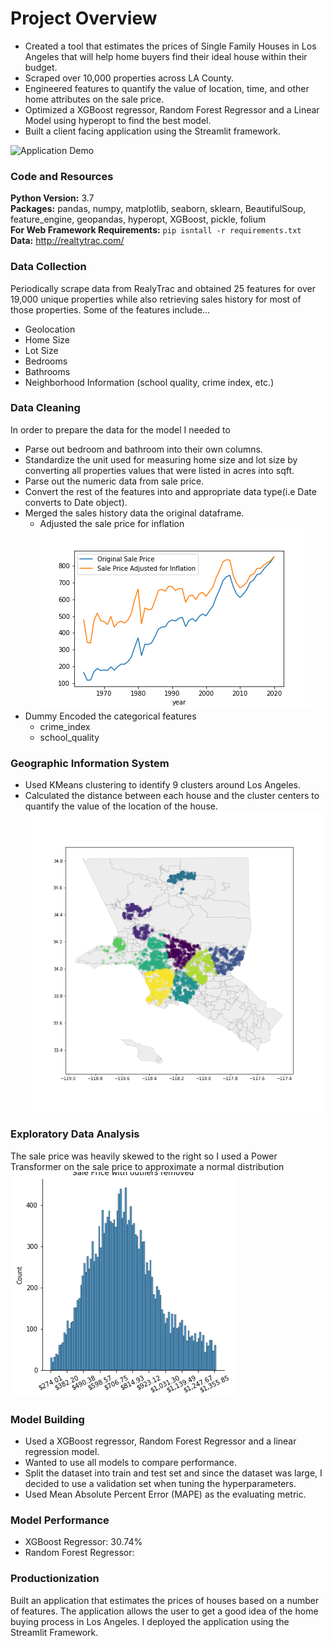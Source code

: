 
# Project Overview
* Created a tool that estimates the prices of Single Family Houses in Los Angeles that will help home buyers find their ideal house within their budget.
* Scraped over 10,000 properties across LA County.
* Engineered features to quantify the value of location, time, and other home attributes on the sale price.
* Optimized a XGBoost regressor, Random Forest Regressor and a Linear Model using hyperopt to find the best model.
* Built a client facing application using the Streamlit framework.

![Application Demo](Images/RealEstateAVM.gif)

### Code and Resources
**Python Version:** 3.7</br>
**Packages:** pandas, numpy, matplotlib, seaborn, sklearn, BeautifulSoup, feature_engine, geopandas, hyperopt, XGBoost, pickle, folium</br>
**For Web Framework Requirements:** `pip isntall -r requirements.txt`</br>
**Data:** http://realtytrac.com/</br>

### **Data Collection**</br>
Periodically scrape data from RealyTrac and obtained 25 features for over 19,000 unique properties while also retrieving sales history for most of those properties. Some of the features include...</br>
* Geolocation
* Home Size
* Lot Size
* Bedrooms
* Bathrooms
* Neighborhood Information (school quality, crime index, etc.)

### **Data Cleaning**</br>
In order to prepare the data for the model I needed to
* Parse out bedroom and bathroom into their own columns.
* Standardize the unit used for measuring home size and lot size by converting all properties values that were listed in acres into sqft.
* Parse out the numeric data from sale price.
* Convert the rest of the features into and appropriate data type(i.e Date converts to Date object).
* Merged the sales history data the original dataframe.
  * Adjusted the sale price for inflation
  ![](Images/sale_price_adjusted.png)
* Dummy Encoded the categorical features
  * crime_index
  * school_quality

### **Geographic Information System**
* Used KMeans clustering to identify 9 clusters around Los Angeles.
* Calculated the distance between each house and the cluster centers to quantify the value of the location of the house.
![](Images/clusters.png)

### **Exploratory Data Analysis**
The sale price was heavily skewed to the right so I used a Power Transformer on the sale price to approximate a normal distribution
![](Images/sale_price_power_transformation.png)

### **Model Building**
* Used a XGBoost regressor, Random Forest Regressor and a linear regression model.
 * Wanted to use all models to compare performance.
* Split the dataset into train and test set and since the dataset was large, I decided to use a validation set when tuning the hyperparameters.
* Used Mean Absolute Percent Error (MAPE) as the evaluating metric.

### **Model Performance**
* XGBoost Regressor: 30.74%
* Random Forest Regressor:


### Productionization
Built an application that estimates the prices of houses based on a number of features. The application allows the user to get a good idea of the home buying process in Los Angeles. I deployed the application using the Streamlit Framework.
